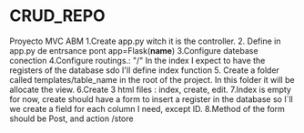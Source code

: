 # CRUD_REPO
Proyecto MVC ABM
1.Create app.py witch it is the controller.
2. Define in app.py de entrsance pont app=Flask(__name__)
3.Configure datebase conection
4.Configure routings.:
 "/" In the index I expect to have the registers of the database sdo I'll define index function
5. Create a folder called templates/table_name in the root of the project. In this folder it will be allocate the view.
6.Create 3 html files : index, create, edit.
7.Index is empty for now, create should have a form to insert a register in the database so I`ll we create a field for each column I need, except ID.
8.Method of the form should be Post, and action  /store
